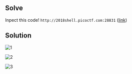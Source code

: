 ## Solve
Inpect this code! `http://2018shell.picoctf.com:28831` ([link](http://2018shell.picoctf.com:28831))

## Solution
![1](https://www.dropbox.com/s/772gyqt4qcil182/Inspect-Me-1.png?raw=1)

![2](https://www.dropbox.com/s/q7elsw3yb0i1ein/Inspect-Me-2.png?raw=1)

![3](https://www.dropbox.com/s/vki6qi1koy3f8q8/Inspect-Me-3.png?raw=1)
